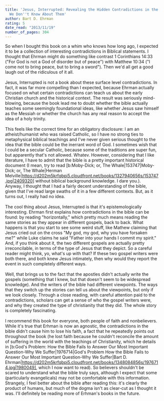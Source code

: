 ```yaml
---
title: 'Jesus, Interrupted: Revealing the Hidden Contradictions in the Bible & Why
  We Don''t Know About Them'
author: Bart D. Ehrman
rating: 5
date_read: "2013/11/19"
number_of_pages: 304
---
```


So when I bought this book on a whim who knows how long ago, I expected it to be a collection of interesting contradictions in Biblical statements. I thought that Ehrman might do something like contrast 1 Corinthians 14:33 ("For God is not a God of disorder but of peace") with Matthew 10:34 ("I come not to bring peace, but to bring a sword"). Then we'd all get a good laugh out of the ridiculous of it all.<br/><br/>Jesus, Interrupted is not a book about these surface level contradictions. In fact, it was far more compelling than I expected, because Ehrman actually focused on what certain contradictions can teach us about the early Christian church and the historical context. The result was seriously mind-blowing, because the book lead me to doubt whether the bible actually teaches some seemingly foundational ideas, like whether Jesus saw himself as the Messiah or whether the church has any real reason to accept the idea of a holy trinity.<br/><br/>This feels like the correct time for an obligatory disclosure: I am an atheist/humanist who was raised Catholic, so I have no strong ties to metaphysical biblical teachings and I've never given serious thought to the idea that the bible could be the inerrant word of God. I sometimes wish that I could be a secular Catholic, because some of the traditions are super fun, but apparently that's not allowed. Whatev. However, considering that I like literature, I have to admit that the bible is a pretty important historical document (I mean, try to read [b:Moby-Dick; or, The Whale|153747|Moby-Dick; or, The Whale|Herman Melville|https://d202m5krfqbpi5.cloudfront.net/books/1327940656s/153747.jpg|2409320] without biblical background knowledge. I dare you.). Anyway, I thought that I had a fairly decent understanding of the bible, given that I've read large swaths of it in a few different contexts. But, as it turns out, I really had no idea.<br/><br/>The cool thing about Jesus, Interrupted is that it's epistemologically interesting. Ehrman first explains how contradictions in the bible can be found: by reading "horizontally," which pretty much means reading the same stories as they appear in different gospels, back to back. What happens is that you start to see some weird stuff, like Mathew claiming that Jesus cried out on the cross "My god, my god, why you have forsaken me?" while Luke claims he said "Father into your hands I commit my spirit." And, if you think about it, the two different gospels are actually pretty irreconcilable, in terms of the type of Jesus that they depict. So a careful reader might think, yo, what's up with that? If these two gospel writers were both there, and both knew Jesus intimately, then why would they report the event in such completely different ways.<br/><br/>Well, that brings us to the fact that the apostles didn't actually write the gospels (something that I knew, but that doesn't seem to be widespread knowledge). And the writers of the bible had different viewpoints. The ways that they switch up the stories can tell us about the viewpoints, but only if we look closely. Through a close reading, with careful attention paid to the contradictions, scholars can get a sense of who the gospel writers were, and why they created the type of christianity that they did. The whole story is completely fascinating.<br/><br/>I recommend this book for everyone, both people of faith and nonbelievers. While it's true that Erhman is now an agnostic, the contradictions in the bible didn't cause him to lose his faith, a fact that he repeatedly points out throughout the book (he lost faith because he couldn't reconcile the amount of suffering in the world with the teachings of Christianity, which he details in [b:God's Problem: How the Bible Fails to Answer Our Most Important Question-Why We Suffer|1976714|God's Problem  How the Bible Fails to Answer Our Most Important Question-Why We Suffer|Bart D. Ehrman|https://d202m5krfqbpi5.cloudfront.net/books/1348084856s/1976714.jpg|1980049], which I now want to read). So believers shouldn't be scared to understand what the bible truly says, although I expect that some (particularly evangelicals) may not be comfortable with this information. Strangely, I feel better about the bible after reading this: it's clearly the product of humans, but much of the dogma isn't as clear-cut as I thought it was. I'll definitely be reading more of Erhman's books in the future.